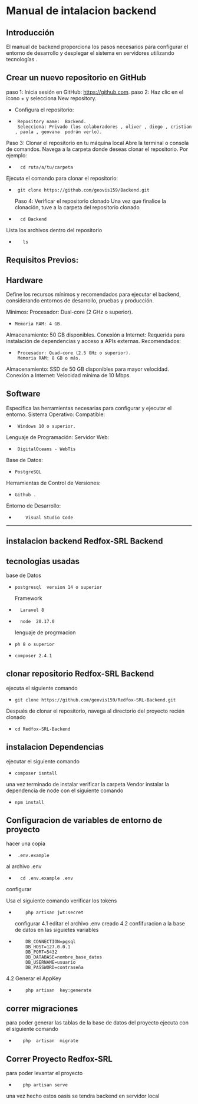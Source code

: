 # Manual de intalacion backend 

## Introducción
   El manual de backend proporciona los pasos necesarios para configurar el entorno de desarrollo y 
   desplegar el sistema en servidores utilizando tecnologías .

##  Crear un nuevo repositorio en GitHub
paso 1: Inicia sesión en GitHub: https://github.com.
paso 2: Haz clic en el ícono  +   y selecciona New repository.
-  Configura el repositorio:
*      Repository name:  Backend.
       Selecciona: Privado (los colaboradores , oliver , diego , cristian , paola , geovana  podrán verlo).

Paso 3: Clonar el repositorio en tu máquina local
   Abre la terminal o consola de comandos.
   Navega a la carpeta donde deseas clonar el repositorio. Por ejemplo:
*       cd ruta/a/tu/carpeta
Ejecuta el comando para clonar el repositorio:
*      git clone https://github.com/geovis159/Backend.git
   Paso 4: Verificar el repositorio clonado
   Una vez que finalice la clonación,
   tuve a la carpeta del repositorio clonado
*       cd Backend
Lista los archivos dentro del repositorio
*        ls

## Requisitos Previos:
##  Hardware
   Define los recursos mínimos y recomendados para ejecutar el backend, considerando entornos de desarrollo, pruebas y producción.

Mínimos:
    Procesador: Dual-core (2 GHz o superior).
*     Memoria RAM: 4 GB.
Almacenamiento: 50 GB disponibles.
Conexión a Internet: Requerida para instalación de dependencias y acceso a APIs externas.
Recomendados:
*      Procesador: Quad-core (2.5 GHz o superior).
       Memoria RAM: 8 GB o más.
Almacenamiento: SSD de 50 GB disponibles para mayor velocidad.
Conexión a Internet: Velocidad mínima de 10 Mbps.
##  Software
   Especifica las herramientas necesarias para configurar y ejecutar el entorno.
Sistema Operativo:
Compatible:
*      Windows 10 o superior.
       
Lenguaje de Programación:
Servidor Web:
*      DigitalOceans - WebTis  
Base de Datos:
*     PostgreSQL 
Herramientas de Control de Versiones:
*     Github .
Entorno de Desarrollo:
*         Visual Studio Code
---------------------------------------------------------------------------------
##  instalacion  backend Redfox-SRL Backend
##   tecnologias usadas
  base de Datos
*     postgresql  version 14 o superior 
   Framework 
*       Laravel 8
*       node  20.17.0
  lenguaje de progrmacion  
*     ph 8 o superior

*     composer 2.4.1
##   clonar repositorio Redfox-SRL Backend
 ejecuta el siguiente comando
*     git clone https://github.com/geovis159/Redfox-SRL-Backend.git
Después de clonar el repositorio, navega al directorio del proyecto recién clonado
*     cd Redfox-SRL-Backend

##   instalacion Dependencias 
 ejecutar el siguiente comando 
*     composer isntall 
una vez  terminado de instalar verificar la carpeta Vendor 
instalar la dependencia de node con el siguiente comando 
*     npm install 
##   Configuracion de variables  de entorno de proyecto 
 hacer una copia  
 *      .env.example  
al archivo   .env
*       cd .env.example .env
configurar

Usa el siguiente comando verificar los tokens
*         php artisan jwt:secret

   configurar 
4.1  editar el archivo .env  creado
4.2  confifuracion a la base de datos en las siguietes variables

*         DB_CONNECTION=pgsql
          DB_HOST=127.0.0.1
          DB_PORT=5432
          DB_DATABASE=nombre_base_datos
          DB_USERNAME=usuario
          DB_PASSWORD=contraseña
4.2 Generar el AppKey 
*         php artisan  key:generate

##   correr migraciones 
para poder generar  las tablas de la base de datos del proyecto  ejecuta con el siguiente comando
*        php  artisan  migrate 
##   Correr Proyecto Redfox-SRL

para poder levantar el proyecto 
*        php artisan serve
una vez hecho estos oasis se tendra backend en servidor local  
